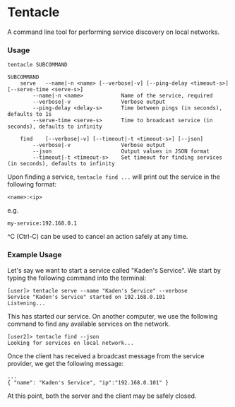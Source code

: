 # Tentacle

A command line tool for performing service discovery on local networks.

### Usage
```
tentacle SUBCOMMAND

SUBCOMMAND
    serve   --name|-n <name> [--verbose|-v] [--ping-delay <timeout-s>] [--serve-time <serve-s>]
        --name|-n <name>            Name of the service, required
        --verbose|-v                Verbose output
        --ping-delay <delay-s>      Time between pings (in seconds), defaults to 1s
        --serve-time <serve-s>      Time to broadcast service (in seconds), defaults to infinity

    find    [--verbose|-v] [--timeout|-t <timeout-s>] [--json]
        --verbose|-v                Verbose output
        --json                      Output values in JSON format
        --timeout|-t <timeout-s>    Set timeout for finding services (in seconds), defaults to infinity
```

Upon finding a service, `tentacle find ...` will print out the service
in the following format:

`<name>:<ip>`

e.g.

`my-service:192.168.0.1`

^C (Ctrl-C) can be used to cancel an action safely at any time.

### Example Usage
Let's say we want to start a service called "Kaden's Service". We start by
typing the following command into the terminal:

```
[user]> tentacle serve --name "Kaden's Service" --verbose
Service "Kaden's Service" started on 192.168.0.101
Listening...
```

This has started our service. On another computer, we use the following command
to find any available services on the network.

```
[user2]> tentacle find --json
Looking for services on local network...
```

Once the client has received a broadcast message from the service provider,
we get the following message:

```
...
{ "name": "Kaden's Service", "ip":"192.168.0.101" }
```

At this point, both the server and the client may be safely closed.
